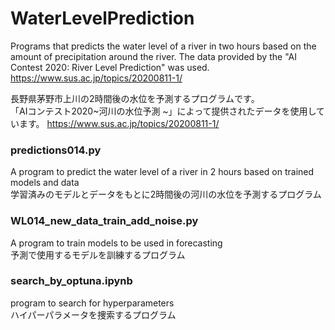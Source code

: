 <h1>WaterLevelPrediction</h1>


Programs that predicts the water level of a river in two hours based on the amount of precipitation around the river.
The data provided by the "AI Contest 2020: River Level Prediction" was used.
https://www.sus.ac.jp/topics/20200811-1/

長野県茅野市上川の2時間後の水位を予測するプログラムです。<br>
「AIコンテスト2020~河川の水位予測 ~」によって提供されたデータを使用しています。
https://www.sus.ac.jp/topics/20200811-1/


<h3>predictions014.py</h3>
A program to predict the water level of a river in 2 hours based on trained models and data<br>
学習済みのモデルとデータをもとに2時間後の河川の水位を予測するプログラム


<h3>WL014_new_data_train_add_noise.py</h3>
A program to train models to be used in forecasting<br>
予測で使用するモデルを訓練するプログラム

<h3>search_by_optuna.ipynb</h3>
program to search for hyperparameters<br>
ハイパーパラメータを捜索するプログラム


